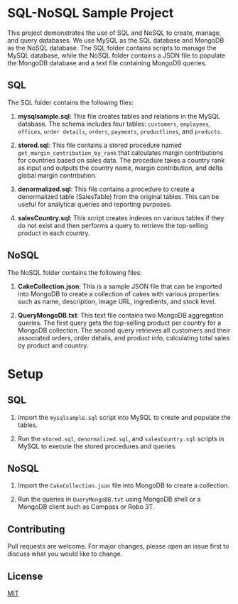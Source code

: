 # SQL-NoSQL Sample Project

This project demonstrates the use of SQL and NoSQL to create, manage, and query databases. We use MySQL as the SQL database and MongoDB as the NoSQL database. The SQL folder contains scripts to manage the MySQL database, while the NoSQL folder contains a JSON file to populate the MongoDB database and a text file containing MongoDB queries.

## SQL

The SQL folder contains the following files:

1. **mysqlsample.sql**: This file creates tables and relations in the MySQL database. The schema includes four tables: `customers`, `employees`, `offices`, `order details`, `orders`, `payments`, `productlines`, and `products`.

2. **stored.sql**: This file contains a stored procedure named `get_margin_contribution_by_rank` that calculates margin contributions for countries based on sales data. The procedure takes a country rank as input and outputs the country name, margin contribution, and delta global margin contribution.

3. **denormalized.sql**: This file contains a procedure to create a denormalized table (SalesTable) from the original tables. This can be useful for analytical queries and reporting purposes.

4. **salesCountry.sql**: This script creates indexes on various tables if they do not exist and then performs a query to retrieve the top-selling product in each country.

## NoSQL

The NoSQL folder contains the following files:

1. **CakeCollection.json**: This is a sample JSON file that can be imported into MongoDB to create a collection of cakes with various properties such as name, description, image URL, ingredients, and stock level.

2. **QueryMongoDB.txt**: This text file contains two MongoDB aggregation queries. The first query gets the top-selling product per country for a MongoDB collection. The second query retrieves all customers and their associated orders, order details, and product info, calculating total sales by product and country.

# Setup


## SQL

1. Import the `mysqlsample.sql` script into MySQL to create and populate the tables.

2. Run the `stored.sql`, `denormalized.sql`, and `salesCountry.sql` scripts in MySQL to execute the stored procedures and queries.

## NoSQL

1. Import the `CakeCollection.json` file into MongoDB to create a collection.

2. Run the queries in `QueryMongoDB.txt` using MongoDB shell or a MongoDB client such as Compass or Robo 3T.

## Contributing
Pull requests are welcome. For major changes, please open an issue first to discuss what you would like to change.

## License
[MIT](LICENSE)